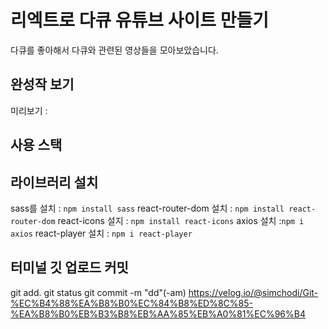 # 리엑트로 다큐 유튜브 사이트 만들기

다큐를 좋아해서 다큐와 관련된 영상들을 모아보았습니다.

## 완성작 보기
미리보기 : 

## 사용 스택

## 라이브러리 설치
sass를 설치 : `npm install sass`
react-router-dom 설치 : `npm install react-router-dom`
react-icons 설지 : `npm install react-icons`
axios 설치 :`npm i axios`
react-player 설치 : `npm i react-player`

## 터미널 깃 업로드 커밋
git add.
git status
git commit -m "dd"(-am)
https://velog.io/@simchodi/Git-%EC%B4%88%EA%B8%B0%EC%84%B8%ED%8C%85-%EA%B8%B0%EB%B3%B8%EB%AA%85%EB%A0%81%EC%96%B4
